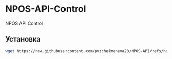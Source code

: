 # NPOS-API-Control
NPOS API Control

## Установка
```bash
wget https://raw.githubusercontent.com/pvzchekmeneva20/NPOS-API/refs/heads/main/install_npos_api.sh && chmod +x install_npos_api.sh && ./install_npos_api.sh

